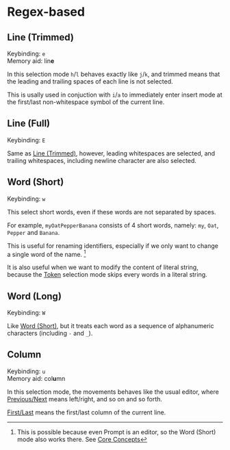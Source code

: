 # Regex-based

## Line (Trimmed)

Keybinding: `e`  
Memory aid: lin**e**

In this selection mode `h`/`l` behaves exactly like `j`/`k`, and trimmed means
that the leading and trailing spaces of each line is not selected.

This is usally used in conjuction with `i`/`a` to immediately enter insert mode at the first/last non-whitespace symbol of the current line.

## Line (Full)

Keybinding: `E`

Same as [Line (Trimmed)](#line-trimmed), however, leading whitespaces are selected, and trailing whitespaces, including newline character are also selected.

## Word (Short)

Keybinding: `w`

This select short words, even if these words are not separated by spaces.

For example, `myOatPepperBanana` consists of 4 short words, namely: `my`, `Oat`, `Pepper` and `Banana`.

This is useful for renaming identifiers, especially if we only want to change a single word of the name. [^1]

It is also useful when we want to modify the content of literal string, because the [Token](./syntax-tree-based.md#token) selection mode skips every words in a literal string.

## Word (Long)

Keybinding: `W`

Like [Word (Short)](#word-short), but it treats each word as a sequence of alphanumeric characters (including `-` and `_`).

[^1]: This is possible because even Prompt is an editor, so the Word (Short) mode also works there. See [Core Concepts](/core-concepts.md#2-every-component-is-a-buffereditor)

## Column

Keybinding: `u`  
Memory aid: col**u**mn

In this selection mode, the movements behaves like the usual editor, where [Previous/Next](./../core-movements.md#previousnext) means left/right, and so on and so forth.

[First/Last](./../core-movements.md#firstlast) means the first/last column of the current line.
